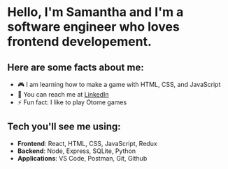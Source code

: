 # Hello, I'm Samantha and I'm a software engineer who loves frontend developement.

## Here are some facts about me:

- 🎮 I am learning how to make a game with HTML, CSS, and JavaScript
- 📧 You can reach me at [LinkedIn](https://www.linkedin.com/in/samantha-lee-goodman/)
- ⚡ Fun fact: I like to play Otome games

## Tech you'll see me using:

- **Frontend**: React, HTML, CSS, JavaScript, Redux
- **Backend**: Node, Express, SQLite, Python
- **Applications**: VS Code, Postman, Git, Github
